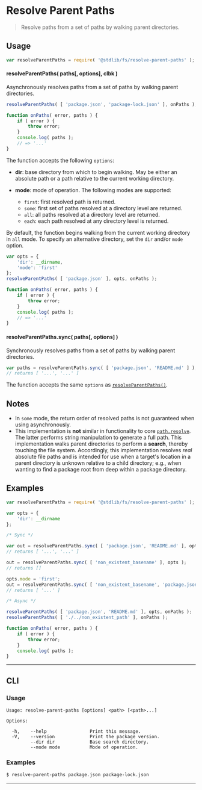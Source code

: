 <!--

@license Apache-2.0

Copyright (c) 2024 The Stdlib Authors.

Licensed under the Apache License, Version 2.0 (the "License");
you may not use this file except in compliance with the License.
You may obtain a copy of the License at

   http://www.apache.org/licenses/LICENSE-2.0

Unless required by applicable law or agreed to in writing, software
distributed under the License is distributed on an "AS IS" BASIS,
WITHOUT WARRANTIES OR CONDITIONS OF ANY KIND, either express or implied.
See the License for the specific language governing permissions and
limitations under the License.

-->

# Resolve Parent Paths

> Resolve paths from a set of paths by walking parent directories.

<section class="usage">

## Usage

```javascript
var resolveParentPaths = require( '@stdlib/fs/resolve-parent-paths' );
```

<a name="resolve-parent-paths"></a>

#### resolveParentPaths( paths\[, options], clbk )

Asynchronously resolves paths from a set of paths by walking parent directories.

```javascript
resolveParentPaths( [ 'package.json', 'package-lock.json' ], onPaths );

function onPaths( error, paths ) {
    if ( error ) {
        throw error;
    }
    console.log( paths );
    // => '...'
}
```

The function accepts the following `options`:

-   **dir**: base directory from which to begin walking. May be either an absolute path or a path relative to the current working directory.

-   **mode**: mode of operation. The following modes are supported:

    -   `first`: first resolved path is returned.
    -   `some`: first set of paths resolved at a directory level are returned.
    -   `all`: all paths resolved at a directory level are returned.
    -   `each`: each path resolved at any directory level is returned.

By default, the function begins walking from the current working directory in `all` mode. To specify an alternative directory, set the `dir` and/or `mode` option.

```javascript
var opts = {
    'dir': __dirname,
    'mode': 'first'
};
resolveParentPaths( [ 'package.json' ], opts, onPaths );

function onPaths( error, paths ) {
    if ( error ) {
        throw error;
    }
    console.log( paths );
    // => '...'
}
```

#### resolveParentPaths.sync( paths\[, options] )

Synchronously resolves paths from a set of paths by walking parent directories.

```javascript
var paths = resolveParentPaths.sync( [ 'package.json', 'README.md' ] );
// returns [ '...', '...' ]
```

The function accepts the same `options` as [`resolveParentPaths()`](#resolve-parent-paths).

</section>

<!-- /.usage -->

<section class="notes">

## Notes

-   In `some` mode, the return order of resolved paths is not guaranteed when using asynchronously.
-   This implementation is **not** similar in functionality to core [`path.resolve`][node-core-path-resolve]. The latter performs string manipulation to generate a full path. This implementation walks parent directories to perform a **search**, thereby touching the file system. Accordingly, this implementation resolves _real_ absolute file paths and is intended for use when a target's location in a parent directory is unknown relative to a child directory; e.g., when wanting to find a package root from deep within a package directory. 

</section>

<!-- /.notes -->

<section class="examples">

## Examples

<!-- eslint no-undef: "error" -->

```javascript
var resolveParentPaths = require( '@stdlib/fs/resolve-parent-paths' );

var opts = {
    'dir': __dirname
};

/* Sync */

var out = resolveParentPaths.sync( [ 'package.json', 'README.md' ], opts );
// returns [ '...', '...' ]

out = resolveParentPaths.sync( [ 'non_existent_basename' ], opts );
// returns []

opts.mode = 'first';
out = resolveParentPaths.sync( [ 'non_existent_basename', 'package.json' ], opts );
// returns [ '...' ]

/* Async */

resolveParentPaths( [ 'package.json', 'README.md' ], opts, onPaths );
resolveParentPaths( [ './../non_existent_path' ], onPaths );

function onPaths( error, paths ) {
    if ( error ) {
        throw error;
    }
    console.log( paths );
}
```

</section>

<!-- /.examples -->

* * *

<section class="cli">

## CLI

<section class="usage">

### Usage

```text
Usage: resolve-parent-paths [options] <path> [<path>...]

Options:

  -h,    --help                Print this message.
  -V,    --version             Print the package version.
         --dir dir             Base search directory.
         --mode mode           Mode of operation.
```

</section>

<!-- /.usage -->

<section class="examples">

### Examples

```bash
$ resolve-parent-paths package.json package-lock.json
```

</section>

<!-- /.examples -->

</section>

<!-- /.cli -->

<!-- Section for related `stdlib` packages. Do not manually edit this section, as it is automatically populated. -->

<section class="related">

* * *

</section>

<!-- /.related -->

<!-- Section for all links. Make sure to keep an empty line after the `section` element and another before the `/section` close. -->

<section class="links">

[node-core-path-resolve]: https://nodejs.org/api/path.html#path_path_resolve_paths

<!-- <related-links> -->

<!-- </related-links> -->

</section>

<!-- /.links -->
